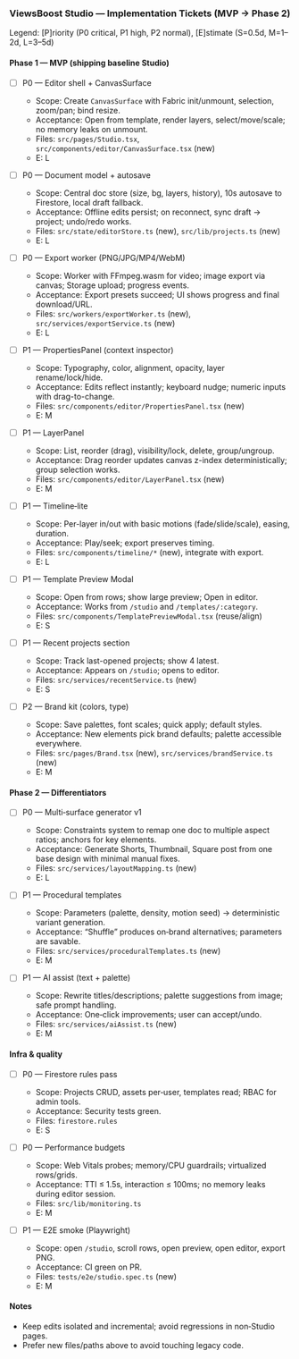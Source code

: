 ### ViewsBoost Studio — Implementation Tickets (MVP → Phase 2)

Legend: [P]riority (P0 critical, P1 high, P2 normal), [E]stimate (S=0.5d, M=1–2d, L=3–5d)

#### Phase 1 — MVP (shipping baseline Studio)

- [ ] P0 — Editor shell + CanvasSurface
  - Scope: Create `CanvasSurface` with Fabric init/unmount, selection, zoom/pan; bind resize.
  - Acceptance: Open from template, render layers, select/move/scale; no memory leaks on unmount.
  - Files: `src/pages/Studio.tsx`, `src/components/editor/CanvasSurface.tsx` (new)
  - E: L

- [ ] P0 — Document model + autosave
  - Scope: Central doc store (size, bg, layers, history), 10s autosave to Firestore, local draft fallback.
  - Acceptance: Offline edits persist; on reconnect, sync draft → project; undo/redo works.
  - Files: `src/state/editorStore.ts` (new), `src/lib/projects.ts` (new)
  - E: L

- [ ] P0 — Export worker (PNG/JPG/MP4/WebM)
  - Scope: Worker with FFmpeg.wasm for video; image export via canvas; Storage upload; progress events.
  - Acceptance: Export presets succeed; UI shows progress and final download/URL.
  - Files: `src/workers/exportWorker.ts` (new), `src/services/exportService.ts` (new)
  - E: L

- [ ] P1 — PropertiesPanel (context inspector)
  - Scope: Typography, color, alignment, opacity, layer rename/lock/hide.
  - Acceptance: Edits reflect instantly; keyboard nudge; numeric inputs with drag-to-change.
  - Files: `src/components/editor/PropertiesPanel.tsx` (new)
  - E: M

- [ ] P1 — LayerPanel
  - Scope: List, reorder (drag), visibility/lock, delete, group/ungroup.
  - Acceptance: Drag reorder updates canvas z-index deterministically; group selection works.
  - Files: `src/components/editor/LayerPanel.tsx` (new)
  - E: M

- [ ] P1 — Timeline‑lite
  - Scope: Per-layer in/out with basic motions (fade/slide/scale), easing, duration.
  - Acceptance: Play/seek; export preserves timing.
  - Files: `src/components/timeline/*` (new), integrate with export.
  - E: L

- [ ] P1 — Template Preview Modal
  - Scope: Open from rows; show large preview; Open in editor.
  - Acceptance: Works from `/studio` and `/templates/:category`.
  - Files: `src/components/TemplatePreviewModal.tsx` (reuse/align)
  - E: S

- [ ] P1 — Recent projects section
  - Scope: Track last-opened projects; show 4 latest.
  - Acceptance: Appears on `/studio`; opens to editor.
  - Files: `src/services/recentService.ts` (new)
  - E: S

- [ ] P2 — Brand kit (colors, type)
  - Scope: Save palettes, font scales; quick apply; default styles.
  - Acceptance: New elements pick brand defaults; palette accessible everywhere.
  - Files: `src/pages/Brand.tsx` (new), `src/services/brandService.ts` (new)
  - E: M

#### Phase 2 — Differentiators

- [ ] P0 — Multi‑surface generator v1
  - Scope: Constraints system to remap one doc to multiple aspect ratios; anchors for key elements.
  - Acceptance: Generate Shorts, Thumbnail, Square post from one base design with minimal manual fixes.
  - Files: `src/services/layoutMapping.ts` (new)
  - E: L

- [ ] P1 — Procedural templates
  - Scope: Parameters (palette, density, motion seed) → deterministic variant generation.
  - Acceptance: “Shuffle” produces on‑brand alternatives; parameters are savable.
  - Files: `src/services/proceduralTemplates.ts` (new)
  - E: M

- [ ] P1 — AI assist (text + palette)
  - Scope: Rewrite titles/descriptions; palette suggestions from image; safe prompt handling.
  - Acceptance: One‑click improvements; user can accept/undo.
  - Files: `src/services/aiAssist.ts` (new)
  - E: M

#### Infra & quality

- [ ] P0 — Firestore rules pass
  - Scope: Projects CRUD, assets per‑user, templates read; RBAC for admin tools.
  - Acceptance: Security tests green.
  - Files: `firestore.rules`
  - E: S

- [ ] P0 — Performance budgets
  - Scope: Web Vitals probes; memory/CPU guardrails; virtualized rows/grids.
  - Acceptance: TTI ≤ 1.5s, interaction ≤ 100ms; no memory leaks during editor session.
  - Files: `src/lib/monitoring.ts`
  - E: M

- [ ] P1 — E2E smoke (Playwright)
  - Scope: open `/studio`, scroll rows, open preview, open editor, export PNG.
  - Acceptance: CI green on PR.
  - Files: `tests/e2e/studio.spec.ts` (new)
  - E: M

#### Notes
- Keep edits isolated and incremental; avoid regressions in non‑Studio pages.
- Prefer new files/paths above to avoid touching legacy code.


